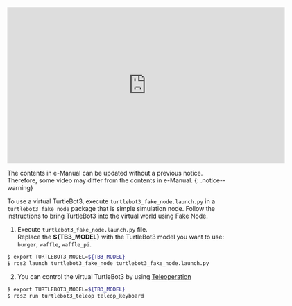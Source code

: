 
<iframe width="640" height="360" src="https://www.youtube.com/embed/iHXZSLBJHMg" frameborder="0" allowfullscreen></iframe>

The contents in e-Manual can be updated without a previous notice. Therefore, some video may differ from the contents in e-Manual.
{: .notice--warning}

To use a virtual TurtleBot3, execute `turtlebot3_fake_node.launch.py` in a `turtlebot3_fake_node` package that is simple simulation node.
Follow the instructions to bring TurtleBot3 into the virtual world using Fake Node.

1. Execute `turtlebot3_fake_node.launch.py` file.  
  Replace the **${TB3_MODEL}** with the TurtleBot3 model you want to use: `burger`, `waffle`, `waffle_pi`.
  ``` bash
$ export TURTLEBOT3_MODEL=${TB3_MODEL}
$ ros2 launch turtlebot3_fake_node turtlebot3_fake_node.launch.py
  ```

2. You can control the virtual TurtleBot3 by using [Teleoperation](/docs/en/platform/turtlebot3/basic_operation/#teleoperation)
  ``` bash
$ export TURTLEBOT3_MODEL=${TB3_MODEL}
$ ros2 run turtlebot3_teleop teleop_keyboard
  ```
